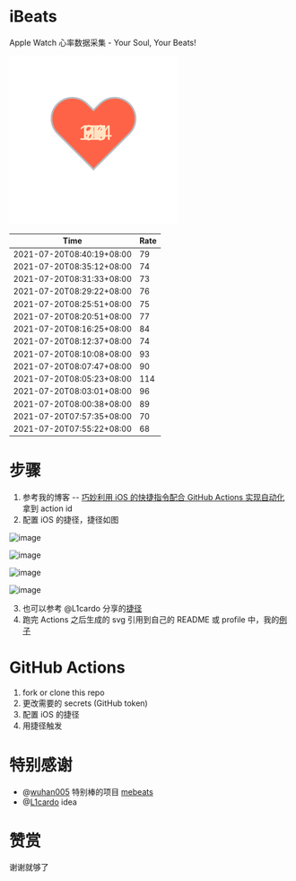 # iBeats
Apple Watch 心率数据采集 - Your Soul, Your Beats!

![](./files/heart.svg)

<!--START_SECTION:my_heart_rate-->
| Time | Rate | 
 | ---- | ---- | 
| 2021-07-20T08:40:19+08:00 | 79 |
| 2021-07-20T08:35:12+08:00 | 74 |
| 2021-07-20T08:31:33+08:00 | 73 |
| 2021-07-20T08:29:22+08:00 | 76 |
| 2021-07-20T08:25:51+08:00 | 75 |
| 2021-07-20T08:20:51+08:00 | 77 |
| 2021-07-20T08:16:25+08:00 | 84 |
| 2021-07-20T08:12:37+08:00 | 74 |
| 2021-07-20T08:10:08+08:00 | 93 |
| 2021-07-20T08:07:47+08:00 | 90 |
| 2021-07-20T08:05:23+08:00 | 114 |
| 2021-07-20T08:03:01+08:00 | 96 |
| 2021-07-20T08:00:38+08:00 | 89 |
| 2021-07-20T07:57:35+08:00 | 70 |
| 2021-07-20T07:55:22+08:00 | 68 |

<!--END_SECTION:my_heart_rate-->

# 步骤
1. 参考我的博客 -- [巧妙利用 iOS 的快捷指令配合 GitHub Actions 实现自动化](https://github.com/yihong0618/gitblog/issues/198) 拿到 action id
2. 配置 iOS 的捷径，捷径如图

![image](https://user-images.githubusercontent.com/15976103/122154218-0db0b480-ce97-11eb-93bb-5aec07c558dc.png)

![image](https://user-images.githubusercontent.com/15976103/122154236-186b4980-ce97-11eb-8e4b-70551a0391ae.png)

![image](https://user-images.githubusercontent.com/15976103/122154268-2d47dd00-ce97-11eb-902e-3acf292265a9.png)

![image](https://user-images.githubusercontent.com/15976103/122174055-fa144680-ceb4-11eb-9be2-3eb83cd516f7.png)

3. 也可以参考 @L1cardo 分享的[捷径](https://www.icloud.com/shortcuts/6ab6047b459c41ad822ad6b94b1c03d4)
4. 跑完 Actions 之后生成的 svg 引用到自己的 README 或 profile 中，我的[例子](https://github.com/yihong0618) 

# GitHub Actions

1. fork or clone this repo
2. 更改需要的 secrets (GitHub token)
3. 配置 iOS 的捷径
4. 用捷径触发

# 特别感谢
- @[wuhan005](https://github.com/wuhan005) 特别棒的项目 [mebeats](https://github.com/wuhan005/mebeats)
- @[L1cardo](https://github.com/L1cardo) idea

# 赞赏
谢谢就够了
